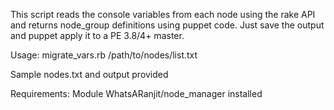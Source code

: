 This script reads the console variables from each node 
using the rake API and returns node_group definitions
using puppet code. Just save the output and puppet
apply it to a PE 3.8/4+ master.

Usage: migrate_vars.rb /path/to/nodes/list.txt

Sample nodes.txt and output provided

Requirements: Module WhatsARanjit/node_manager installed
